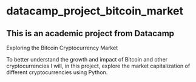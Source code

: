 # datacamp_project_bitcoin_market

## This is an academic project from Datacamp

Exploring the Bitcoin Cryptocurrency Market

To better understand the growth and impact of Bitcoin and other cryptocurrencies I will, in this project, explore the market capitalization of different cryptocurrencies using Python.

